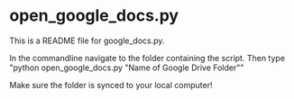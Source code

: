 # open_google_docs.py

This is a README file for google_docs.py.

In the commandline navigate to the folder containing the script. Then type "python open_google_docs.py "Name of Google Drive Folder""

Make sure the folder is synced to your local computer!
